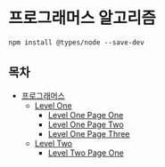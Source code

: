 # 프로그래머스 알고리즘

```markdown
npm install @types/node --save-dev

```

## 목차
- [프로그래머스](https://programmers.co.kr/?utm_source=google&utm_medium=cpc&utm_campaign=brand_prgms_pc&gclid=CjwKCAjw7eSZBhB8EiwA60kCW3qhoFae58o_Hce78ZJEalYLc1lGWLBBfkt38m7MbFfXNsmSSzk9hBoCvWYQAvD_BwE)
    - [Level One]()
      - [Level One Page One](LevelOne/LevelOnePageOne.md)
      - [Level One Page Two](LevelOne/LevelOnePageTwo.md)
      - [Level One Page Three](LevelOne/LevelOnePageThree.md) 
    - [Level Two]()
      - [Level Two Page One](LevelTwo/LevelTwoPageOne.md)
